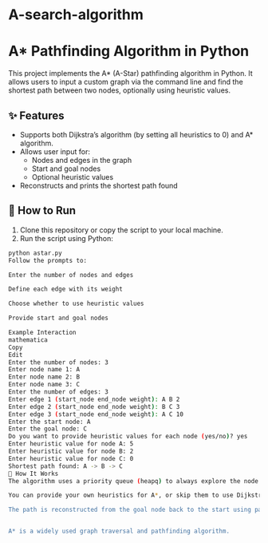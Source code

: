 # A-search-algorithm
# A* Pathfinding Algorithm in Python

This project implements the A* (A-Star) pathfinding algorithm in Python. It allows users to input a custom graph via the command line and find the shortest path between two nodes, optionally using heuristic values.

## ✨ Features

- Supports both Dijkstra’s algorithm (by setting all heuristics to 0) and A* algorithm.
- Allows user input for:
  - Nodes and edges in the graph
  - Start and goal nodes
  - Optional heuristic values
- Reconstructs and prints the shortest path found


## 🚀 How to Run

1. Clone this repository or copy the script to your local machine.
2. Run the script using Python:

```bash
python astar.py
Follow the prompts to:

Enter the number of nodes and edges

Define each edge with its weight

Choose whether to use heuristic values

Provide start and goal nodes

Example Interaction
mathematica
Copy
Edit
Enter the number of nodes: 3
Enter node name 1: A
Enter node name 2: B
Enter node name 3: C
Enter the number of edges: 3
Enter edge 1 (start_node end_node weight): A B 2
Enter edge 2 (start_node end_node weight): B C 3
Enter edge 3 (start_node end_node weight): A C 10
Enter the start node: A
Enter the goal node: C
Do you want to provide heuristic values for each node (yes/no)? yes
Enter heuristic value for node A: 5
Enter heuristic value for node B: 2
Enter heuristic value for node C: 0
Shortest path found: A -> B -> C
📖 How It Works
The algorithm uses a priority queue (heapq) to always explore the node with the lowest estimated total cost (f_cost = g_cost + h_cost).

You can provide your own heuristics for A*, or skip them to use Dijkstra's algorithm.

The path is reconstructed from the goal node back to the start using parent pointers.


A* is a widely used graph traversal and pathfinding algorithm.



